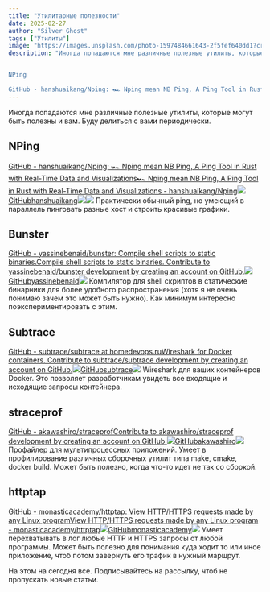 ```yaml
---
title: "Утилитарные полезности"
date: 2025-02-27
author: "Silver Ghost"
tags: ["Утилиты"]
image: "https://images.unsplash.com/photo-1597484661643-2f5fef640dd1?crop&#x3D;entropy&amp;cs&#x3D;tinysrgb&amp;fit&#x3D;max&amp;fm&#x3D;jpg&amp;ixid&#x3D;M3wxMTc3M3wwfDF8c2VhcmNofDR8fHRvb2xzfGVufDB8fHx8MTc0MDAzOTMwM3ww&amp;ixlib&#x3D;rb-4.0.3&amp;q&#x3D;80&amp;w&#x3D;2000"
description: "Иногда попадаются мне различные полезные утилиты, которые могут быть полезны и вам. Буду делиться с вами периодически.


NPing

GitHub - hanshuaikang/Nping: 🏎 Nping mean NB Ping, A Ping Tool in Rust with Real-Time Data and Visualizations🏎 Nping mean NB Ping, A Ping Tool in Rust with Real-Time Data and Visualizations"
---
```


Иногда попадаются мне различные полезные утилиты, которые могут быть полезны и вам. Буду делиться с вами периодически. 

## NPing
[GitHub - hanshuaikang/Nping: 🏎 Nping mean NB Ping, A Ping Tool in Rust with Real-Time Data and Visualizations🏎 Nping mean NB Ping, A Ping Tool in Rust with Real-Time Data and Visualizations - hanshuaikang/Nping![](https://geeknest.ru/content/images/icon/pinned-octocat-093da3e6fa40.svg)GitHubhanshuaikang![](https://geeknest.ru/content/images/thumbnail/Nping)](https://github.com/hanshuaikang/Nping?ref=geeknest.ru)![](https://geeknest.ru/content/images/2025/02/img-1.gif)
Практически обычный ping, но умеющий в параллель пинговать разные хост и строить красивые графики. 

## Bunster
[GitHub - yassinebenaid/bunster: Compile shell scripts to static binaries.Compile shell scripts to static binaries. Contribute to yassinebenaid/bunster development by creating an account on GitHub.![](https://geeknest.ru/content/images/icon/pinned-octocat-093da3e6fa40-1.svg)GitHubyassinebenaid![](https://geeknest.ru/content/images/thumbnail/bunster)](https://github.com/yassinebenaid/bunster?ref=geeknest.ru)
Компилятор для shell скриптов в статические бинарники для более удобного распространения (хотя я не очень понимаю зачем это может быть нужно). Как минимум интересно поэкспериментировать с этим.

## Subtrace
[GitHub - subtrace/subtrace at homedevops.ruWireshark for Docker containers. Contribute to subtrace/subtrace development by creating an account on GitHub.![](https://geeknest.ru/content/images/icon/pinned-octocat-093da3e6fa40-2.svg)GitHubsubtrace![](https://geeknest.ru/content/images/thumbnail/subtrace)](https://github.com/subtrace/subtrace?ref=homedevops.ru)
Wireshark для ваших контейнеров Docker. Это позволяет разработчикам увидеть все входящие и исходящие запросы контейнера.

## straceprof
[GitHub - akawashiro/straceprofContribute to akawashiro/straceprof development by creating an account on GitHub.![](https://geeknest.ru/content/images/icon/pinned-octocat-093da3e6fa40-3.svg)GitHubakawashiro![](https://geeknest.ru/content/images/thumbnail/straceprof)](https://github.com/akawashiro/straceprof?ref=geeknest.ru)
Профайлер для мультипроцессных приложений. Умеет в профилирование различных сборочных утилит типа make, cmake, docker build. Может быть полезно, когда что-то идет не так со сборкой.

## httptap
[GitHub - monasticacademy/httptap: View HTTP/HTTPS requests made by any Linux programView HTTP/HTTPS requests made by any Linux program - monasticacademy/httptap![](https://geeknest.ru/content/images/icon/pinned-octocat-093da3e6fa40-4.svg)GitHubmonasticacademy![](https://geeknest.ru/content/images/thumbnail/5c2aa5f5-e1a3-4b9f-8779-b317c8a60eec)](https://github.com/monasticacademy/httptap?ref=geeknest.ru)
Умеет перехватывать в лог любые HTTP и HTTPS запросы от любой программы. Может быть полезно для понимания куда ходит то или иное приложение, чтоб потом завернуть его трафик в нужный маршрут.

На этом на сегодня все. Подписывайтесь на рассылку, чтоб не пропускать новые статьи.